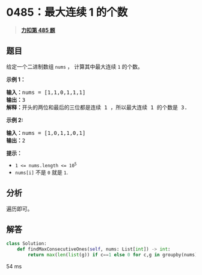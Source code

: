 # 0485：最大连续 1 的个数


> <u>**[力扣第 485 题](https://leetcode.cn/problems/max-consecutive-ones/)**</u>

## 题目

<p>给定一个二进制数组 <code>nums</code> ， 计算其中最大连续 <code>1</code> 的个数。</p>



<p><strong>示例 1：</strong></p>

<pre>
<strong>输入：</strong>nums = [1,1,0,1,1,1]
<strong>输出：</strong>3
<strong>解释：</strong>开头的两位和最后的三位都是连续 1 ，所以最大连续 1 的个数是 3.
</pre>

<p><strong>示例 2:</strong></p>

<pre>
<b>输入：</b>nums = [1,0,1,1,0,1]
<b>输出：</b>2
</pre>



<p><strong>提示：</strong></p>

<ul>
<li><code>1 &lt;= nums.length &lt;= 10<sup>5</sup></code></li>
<li><code>nums[i]</code> 不是 <code>0</code> 就是 <code>1</code>.</li>
</ul>


## 分析

遍历即可。

## 解答

```python
class Solution:
    def findMaxConsecutiveOnes(self, nums: List[int]) -> int:
        return max(len(list(g)) if c==1 else 0 for c,g in groupby(nums))
```
54 ms
